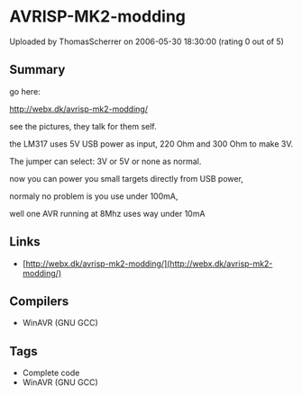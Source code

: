 # AVRISP-MK2-modding

Uploaded by ThomasScherrer on 2006-05-30 18:30:00 (rating 0 out of 5)

## Summary

go here:  

<http://webx.dk/avrisp-mk2-modding/>


see the pictures, they talk for them self.  

the LM317 uses 5V USB power as input, 220 Ohm and 300 Ohm to make 3V.  

The jumper can select: 3V or 5V or none as normal.  

now you can power you small targets directly from USB power,  

normaly no problem is you use under 100mA,  

well one AVR running at 8Mhz uses way under 10mA

## Links

- [http://webx.dk/avrisp-mk2-modding/](http://webx.dk/avrisp-mk2-modding/)

## Compilers

- WinAVR (GNU GCC)

## Tags

- Complete code
- WinAVR (GNU GCC)

